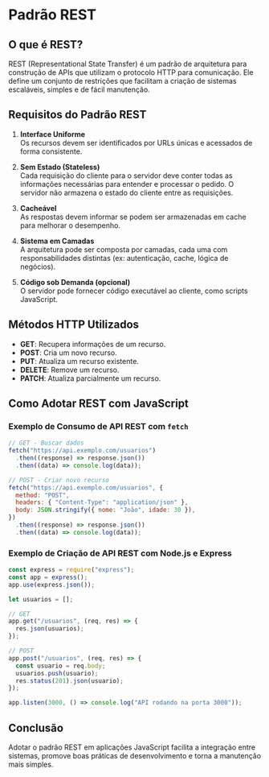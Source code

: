 # Padrão REST

## O que é REST?

REST (Representational State Transfer) é um padrão de arquitetura para construção de APIs que utilizam o protocolo HTTP para comunicação. Ele define um conjunto de restrições que facilitam a criação de sistemas escaláveis, simples e de fácil manutenção.

## Requisitos do Padrão REST

1. **Interface Uniforme**  
   Os recursos devem ser identificados por URLs únicas e acessados de forma consistente.

2. **Sem Estado (Stateless)**  
   Cada requisição do cliente para o servidor deve conter todas as informações necessárias para entender e processar o pedido. O servidor não armazena o estado do cliente entre as requisições.

3. **Cacheável**  
   As respostas devem informar se podem ser armazenadas em cache para melhorar o desempenho.

4. **Sistema em Camadas**  
   A arquitetura pode ser composta por camadas, cada uma com responsabilidades distintas (ex: autenticação, cache, lógica de negócios).

5. **Código sob Demanda (opcional)**  
   O servidor pode fornecer código executável ao cliente, como scripts JavaScript.

## Métodos HTTP Utilizados

- **GET**: Recupera informações de um recurso.
- **POST**: Cria um novo recurso.
- **PUT**: Atualiza um recurso existente.
- **DELETE**: Remove um recurso.
- **PATCH**: Atualiza parcialmente um recurso.

## Como Adotar REST com JavaScript

### Exemplo de Consumo de API REST com `fetch`

```javascript
// GET - Buscar dados
fetch("https://api.exemplo.com/usuarios")
  .then((response) => response.json())
  .then((data) => console.log(data));

// POST - Criar novo recurso
fetch("https://api.exemplo.com/usuarios", {
  method: "POST",
  headers: { "Content-Type": "application/json" },
  body: JSON.stringify({ nome: "João", idade: 30 }),
})
  .then((response) => response.json())
  .then((data) => console.log(data));
```

### Exemplo de Criação de API REST com Node.js e Express

```javascript
const express = require("express");
const app = express();
app.use(express.json());

let usuarios = [];

// GET
app.get("/usuarios", (req, res) => {
  res.json(usuarios);
});

// POST
app.post("/usuarios", (req, res) => {
  const usuario = req.body;
  usuarios.push(usuario);
  res.status(201).json(usuario);
});

app.listen(3000, () => console.log("API rodando na porta 3000"));
```

## Conclusão

Adotar o padrão REST em aplicações JavaScript facilita a integração entre sistemas, promove boas práticas de desenvolvimento e torna a manutenção mais simples.
